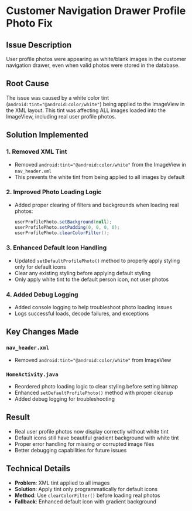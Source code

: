 # Customer Navigation Drawer Profile Photo Fix

## Issue Description
User profile photos were appearing as white/blank images in the customer navigation drawer, even when valid photos were stored in the database.

## Root Cause
The issue was caused by a white color tint (`android:tint="@android:color/white"`) being applied to the ImageView in the XML layout. This tint was affecting ALL images loaded into the ImageView, including real user profile photos.

## Solution Implemented

### 1. **Removed XML Tint**
- Removed `android:tint="@android:color/white"` from the ImageView in `nav_header.xml`
- This prevents the white tint from being applied to all images by default

### 2. **Improved Photo Loading Logic**
- Added proper clearing of filters and backgrounds when loading real photos:
  ```java
  userProfilePhoto.setBackground(null);
  userProfilePhoto.setPadding(0, 0, 0, 0);
  userProfilePhoto.clearColorFilter();
  ```

### 3. **Enhanced Default Icon Handling**
- Updated `setDefaultProfilePhoto()` method to properly apply styling only for default icons
- Clear any existing styling before applying default styling
- Only apply white tint to the default person icon, not user photos

### 4. **Added Debug Logging**
- Added console logging to help troubleshoot photo loading issues
- Logs successful loads, decode failures, and exceptions

## Key Changes Made

### `nav_header.xml`
- Removed `android:tint="@android:color/white"` from ImageView

### `HomeActivity.java`
- Reordered photo loading logic to clear styling before setting bitmap
- Enhanced `setDefaultProfilePhoto()` method with proper cleanup
- Added debug logging for troubleshooting

## Result
- Real user profile photos now display correctly without white tint
- Default icons still have beautiful gradient background with white tint
- Proper error handling for missing or corrupted image files
- Better debugging capabilities for future issues

## Technical Details
- **Problem**: XML tint applied to all images
- **Solution**: Apply tint only programmatically for default icons
- **Method**: Use `clearColorFilter()` before loading real photos
- **Fallback**: Enhanced default icon with gradient background
